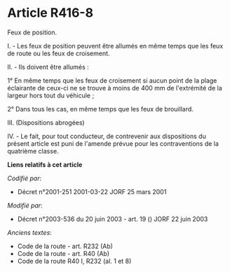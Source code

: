 # Article R416-8

Feux de position.

I. - Les feux de position peuvent être allumés en même temps que les feux de route ou les feux de croisement.

II. - Ils doivent être allumés :

1° En même temps que les feux de croisement si aucun point de la plage éclairante de ceux-ci ne se trouve à moins de 400 mm
de l'extrémité de la largeur hors tout du véhicule ;

2° Dans tous les cas, en même temps que les feux de brouillard.

III. (Dispositions abrogées)

IV. - Le fait, pour tout conducteur, de contrevenir aux dispositions du présent article est puni de l'amende prévue pour les
contraventions de la quatrième classe.

**Liens relatifs à cet article**

_Codifié par_:

  - Décret n°2001-251 2001-03-22 JORF 25 mars 2001

_Modifié par_:

  - Décret n°2003-536 du 20 juin 2003 - art. 19 () JORF 22 juin 2003

_Anciens textes_:

  - Code de la route - art. R232 (Ab)
  - Code de la route - art. R40 (Ab)
  - Code de la route R40 I, R232 (al. 1 et 8)

